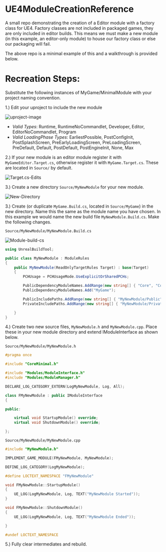 # UE4ModuleCreationReference
A small repo demonstrating the creation of a Editor module with a factory class for UE4. Factory classes are not included
in packaged games, they are only included in editor builds. This means we must make a new module (in this example, an editor-only module) to house our factory class or else our packaging will fail. 

The above repo is a minimal example of this and a walkthrough is provided below.

# Recreation Steps:
Substitute the following instances of MyGame/MinimalModule with your project naming convention.


1.) Edit your uproject to include the new module

  ![uproject-image](https://cdn.discordapp.com/attachments/381955162387906572/696983635018121226/unknown.png)
  
  - *Valid Types*: Runtime, RuntimeNoCommandlet, Developer, Editor, EditorNoCommandlet, Program
  - *Valid LoadingPhase Types*: EarliestPossible, PostConfigInit, PostSplashScreen, PreEarlyLoadingScreen, PreLoadingScreen, PreDefault, Default, PostDefault, PostEngineInit, None, Max
  
2.) If your new module is an editor module register it with ```MyGameEditor.Target.cs```, otherwise register it with ```MyGame.Target.cs```. These are located in ```Source/``` by default.

  ![Target.cs-Edits](https://cdn.discordapp.com/attachments/381955162387906572/696986391401463899/unknown.png)
  
3.) Create a new directory ```Source/MyNewModule``` for your new module.

  ![New-Directory](https://cdn.discordapp.com/attachments/381955162387906572/696988514021015552/unknown.png)
  
3.) Create (or duplicate ```MyGame.Build.cs```, located in ```Source/MyGame```) in the new directory. Name this 
the same as the module name you have chosen. In this example we would name the new build file ```MyNewModule.Build.cs```. Make the following changes.

```Source/MyNewModule/MyNewModule.Build.cs ```

  ![Module-build-cs](https://cdn.discordapp.com/attachments/381955162387906572/696990321686478918/unknown.png)
  
```c#
using UnrealBuildTool;

public class MyNewModule : ModuleRules
{
    public MyNewModule(ReadOnlyTargetRules Target) : base(Target)
    {
        PCHUsage = PCHUsageMode.UseExplicitOrSharedPCHs;

        PublicDependencyModuleNames.AddRange(new string[] { "Core", "CoreUObject", "Engine", "InputCore", "HeadMountedDisplay", "UnrealEd" });
        PublicDependencyModuleNames.Add("MyGame");

        PublicIncludePaths.AddRange(new string[] { "MyNewModule/Public" } );
        PrivateIncludePaths.AddRange(new string[] { "MyNewModule/Private" } );

	}
}
```  
4.) Create two new source files, ```MyNewModule.h``` and ```MyNewModule.cpp```. Place these in your new module directory and extend IModuleInterface as shown below.

```Source/MyNewModule/MyNewModule.h``` 

```c++
#pragma once

#include "CoreMinimal.h"

#include "Modules/ModuleInterface.h"
#include "Modules/ModuleManager.h"

DECLARE_LOG_CATEGORY_EXTERN(LogMyNewModule, Log, All);

class FMyNewModule : public IModuleInterface
{

public:

    virtual void StartupModule() override;
    virtual void ShutdownModule() override;

};
```

```Source/MyNewModule/MyNewModule.cpp```

```c++
#include "MyNewModule.h"

IMPLEMENT_GAME_MODULE(FMyNewModule, MyNewModule);

DEFINE_LOG_CATEGORY(LogMyNewModule);

#define LOCTEXT_NAMESPACE "FMyNewModule"

void FMyNewModule::StartupModule()
{
    UE_LOG(LogMyNewModule, Log, TEXT("MyNewModule Started"));
}

void FMyNewModule::ShutdownModule()
{
    UE_LOG(LogMyNewModule, Log, TEXT("MyNewModule Ended"));

}

#undef LOCTEXT_NAMESPACE
```

5.) Fully clear intermediates and rebuild. 
